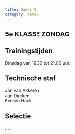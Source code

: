 ```yaml
---
title: Dames 2
category: dames
---
```


## 5e KLASSE ZONDAG

## Trainingstijden

Dinsdag van 19.30 tot 21.00 uur.

## Technische staf

Jan van Akkeren\
Jan Dircken\
Evelien Hack

## Selectie

....

